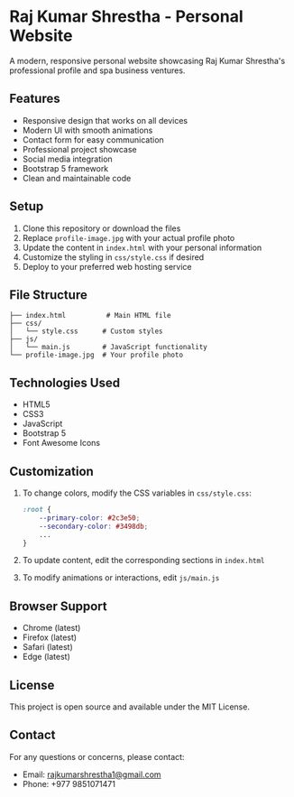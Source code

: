 # Raj Kumar Shrestha - Personal Website

A modern, responsive personal website showcasing Raj Kumar Shrestha's professional profile and spa business ventures.

## Features

- Responsive design that works on all devices
- Modern UI with smooth animations
- Contact form for easy communication
- Professional project showcase
- Social media integration
- Bootstrap 5 framework
- Clean and maintainable code

## Setup

1. Clone this repository or download the files
2. Replace `profile-image.jpg` with your actual profile photo
3. Update the content in `index.html` with your personal information
4. Customize the styling in `css/style.css` if desired
5. Deploy to your preferred web hosting service

## File Structure

```
├── index.html          # Main HTML file
├── css/
│   └── style.css      # Custom styles
├── js/
│   └── main.js        # JavaScript functionality
└── profile-image.jpg  # Your profile photo
```

## Technologies Used

- HTML5
- CSS3
- JavaScript
- Bootstrap 5
- Font Awesome Icons

## Customization

1. To change colors, modify the CSS variables in `css/style.css`:
   ```css
   :root {
       --primary-color: #2c3e50;
       --secondary-color: #3498db;
       ...
   }
   ```

2. To update content, edit the corresponding sections in `index.html`

3. To modify animations or interactions, edit `js/main.js`

## Browser Support

- Chrome (latest)
- Firefox (latest)
- Safari (latest)
- Edge (latest)

## License

This project is open source and available under the MIT License.

## Contact

For any questions or concerns, please contact:
- Email: rajkumarshrestha1@gmail.com
- Phone: +977 9851071471 